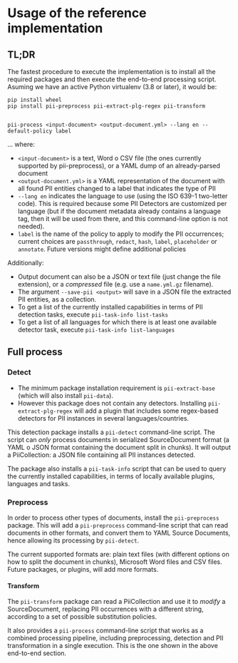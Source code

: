 # Usage of the reference implementation

## TL;DR

The fastest procedure to execute the implementation is to install all the
required packages and then execute the end-to-end processing script. Asuming
we have an active Python virtualenv (3.8 or later), it would be:

```
pip install wheel
pip install pii-preprocess pii-extract-plg-regex pii-transform


pii-process <input-document> <output-document.yml> --lang en --default-policy label
```

... where:
 * `<input-document>` is a text, Word o CSV file (the ones currently 
   supported by pii-preprocess), or a YAML dump of an already-parsed document
 * `<output-document.yml>` is a YAML representation of the document with
   all found PII entities changed to a label that indicates the type of PII
 * `--lang en` indicates the language to use (using the ISO 639-1 two-letter
   code). This is required because some PII Detectors are customized per
   language (but if the document metadata already contains a language tag, then
   it will be used from there, and this command-line option is not needed).
 * `label` is the name of the policy to apply to modify the PII occurrences;
   current choices are `passthrough`, `redact`, `hash`, `label`,
   `placeholder` or `annotate`.  Future versions might define additional
   policies
   
Additionally:
 * Output document can also be a JSON or text file (just change the file
   extension), or a _compressed_ file (e.g. use a `name.yml.gz` filename).
 * The argument `--save-pii <output>` will save in a JSON file the extracted
   PII entities, as a collection.
 * To get a list of the currently installed capabilities in terms of PII
   detection tasks, execute `pii-task-info list-tasks`
 * To get a list of all languages for which there is at least one available
   detector task, execute `pii-task-info list-languages`


## Full process

### Detect

* The minimum package installation requirement is `pii-extract-base` (which
  will also install `pii-data`). 
* However this package does not contain any detectors. Installing
  `pii-extract-plg-regex` will add a plugin that includes some regex-based
  detectors for PII instances in several languages/countries.

This detection package installs a `pii-detect` command-line script. The
script can *only* process documents in serialized SourceDocument format (a
YAML o JSON format containing the document split in chunks). It will output
a PiiCollection: a JSON file containing all PII instances detected.

The package also installs a `pii-task-info` script that can be used to query
the currently installed capabilities, in terms of locally available plugins,
languages and tasks.


### Preprocess

In order to process other types of documents, install the `pii-preprocess`
package. This will add a `pii-preprocess` command-line script that can read
documents in other formats, and convert them to YAML Source Documents, hence
allowing its processing by `pii-detect`.

The current supported formats are: plain text files (with different options on
how to split the document in chunks), Microsoft Word files and CSV
files. Future packages, or plugins, will add more formats.


#### Transform

The `pii-transform` package can read a PiiCollection and use it to _modify_
a SourceDocument, replacing PII occurrences with a different string,
according to a set of possible substitution policies.

It also provides a `pii-process` command-line script that works as a combined
processing pipeline, including preprocessing, detection and PII transformation
in a single execution. This is the one shown in the above end-to-end section.

